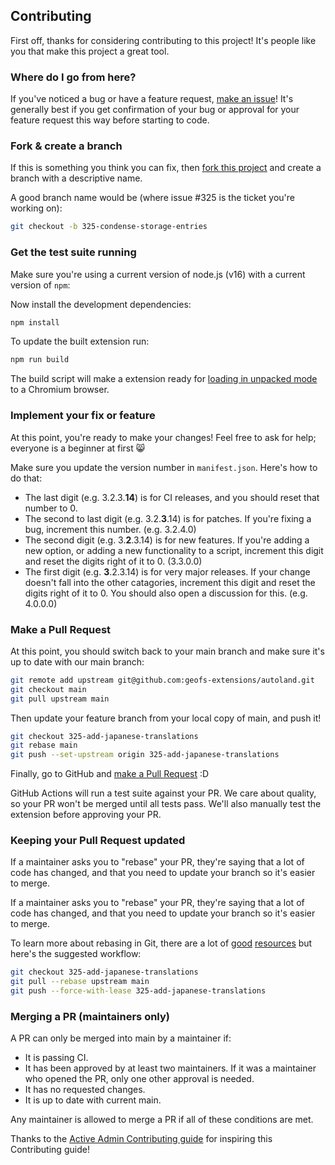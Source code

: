 ## Contributing

First off, thanks for considering contributing to this project! It's people like you that make this project a great tool.

### Where do I go from here?

If you've noticed a bug or have a feature request, [make an issue]! It's
generally best if you get confirmation of your bug or approval for your feature
request this way before starting to code.

### Fork & create a branch

If this is something you think you can fix, then [fork this project] and create
a branch with a descriptive name.

A good branch name would be (where issue #325 is the ticket you're working on):

```sh
git checkout -b 325-condense-storage-entries
```

### Get the test suite running

Make sure you're using a current version of node.js (v16) with a current version of `npm`:

Now install the development dependencies:

```sh
npm install
```

To update the built extension run:

```sh
npm run build
```

The build script will make a extension ready for [loading in unpacked mode] to a Chromium browser.

### Implement your fix or feature

At this point, you're ready to make your changes! Feel free to ask for help;
everyone is a beginner at first :smile_cat:

Make sure you update the version number in `manifest.json`. Here's how to do that:

- The last digit (e.g. 3.2.3.**14**) is for CI releases, and you should reset that number to 0.
- The second to last digit (e.g. 3.2.**3**.14) is for patches. If you're fixing a bug, increment this number. (e.g. 3.2.4.0)
- The second digit (e.g. 3.**2**.3.14) is for new features. If you're adding a new option, or adding a new functionality to
  a script, increment this digit and reset the digits right of it to 0. (3.3.0.0)
- The first digit (e.g. **3**.2.3.14) is for very major releases. If your change doesn't fall into the other catagories,
  increment this digit and reset the digits right of it to 0. You should also open a discussion for this. (e.g. 4.0.0.0)

### Make a Pull Request

At this point, you should switch back to your main branch and make sure it's up to date with our main branch:

```sh
git remote add upstream git@github.com:geofs-extensions/autoland.git
git checkout main
git pull upstream main
```

Then update your feature branch from your local copy of main, and push it!

```sh
git checkout 325-add-japanese-translations
git rebase main
git push --set-upstream origin 325-add-japanese-translations
```

Finally, go to GitHub and [make a Pull Request][] :D

GitHub Actions will run a test suite against your PR. We care about quality, so your PR won't be merged until all tests pass.
We'll also manually test the extension before approving your PR.

### Keeping your Pull Request updated

If a maintainer asks you to "rebase" your PR, they're saying that a lot of code has changed, and that you need to update your branch so it's easier to merge.

If a maintainer asks you to "rebase" your PR, they're saying that a lot of code
has changed, and that you need to update your branch so it's easier to merge.

To learn more about rebasing in Git, there are a lot of [good][git rebasing]
[resources][interactive rebase] but here's the suggested workflow:

```sh
git checkout 325-add-japanese-translations
git pull --rebase upstream main
git push --force-with-lease 325-add-japanese-translations
```

### Merging a PR (maintainers only)

A PR can only be merged into main by a maintainer if:

- It is passing CI.
- It has been approved by at least two maintainers. If it was a maintainer who
  opened the PR, only one other approval is needed.
- It has no requested changes.
- It is up to date with current main.

Any maintainer is allowed to merge a PR if all of these conditions are met.

Thanks to the [Active Admin Contributing guide] for inspiring this Contributing guide!

[active admin contributing guide]: https://github.com/activeadmin/activeadmin/blob/HEAD/CONTRIBUTING.md
[make an issue]: issues/new/choose
[fork this project]: https://help.github.com/articles/fork-a-repo
[loading in unpacked mode]: https://stackoverflow.com/a/24577660
[make a pull request]: https://help.github.com/articles/creating-a-pull-request
[git rebasing]: http://git-scm.com/book/en/Git-Branching-Rebasing
[interactive rebase]: https://help.github.com/en/github/using-git/about-git-rebase

